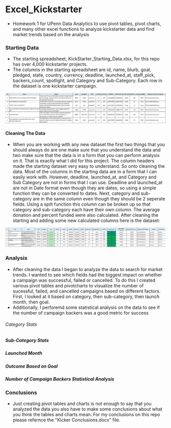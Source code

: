 # Excel_Kickstarter
* Homework 1 for UPenn Data Analytics to use pivot tables, pivot charts, and many other excel functions to analyze kickstarter data and find market trends based on the analysis

### Starting Data 
* The starting spreadsheet, KickStarter_Starting_Data.xlsx, for this repo has over 4,000 kickstarter projects. 
* The columns in the starting spreadsheet are id, name, blurb, goal, pledged, state, country, currency, deadline, launched_at, staff_pick, backers_count, spotlight, and Category and Sub-Category. Each row in the dataset is one kickstarter campaign. 

![](03_Images/Starting_Data.JPG)


#### Cleaning The Data
* When you are working with any new dataset the first two things that you should always do are one make sure that you understand the data and two make sure that the data is in a form that you can perform analysis on it. That is exactly what I did for this project. The column headers made the starting dataset very easy to understand. So onto cleaning the data. Most of the columns in the starting data are in a form that I can easily work with. However, deadline, launched_at, and Category and Sub Category are not in forms that I can use. Deadline and launched_at are not in Date format even though they are dates, so using a simple function they can be converted to dates. Next, category and sub-category are in the same column even though they should be 2 seperate fields. Using a spilt function this column can be broken up so that category and sub-category each have their own column. The average donation and percent funded were also calculated. After cleaning the starting and adding some new calculated columns here is the dataset:

![](03_Images/Analysis_Main_Tab.JPG)


### Analysis
* After cleaning the data I began to analyze the data to search for market trends. I wanted to see which fields had the biggest impact on whether a campaign was successful, failed or cancelled. To do this I created various pivot tables and pivotcharts to visualize the number of sucessful, failed, and cancelled campaigns based on different factors. First, I looked at it based on category, then sub-category, then launch month, then goal. 
* Additionally, I perforemd some statistical analysis on the data to see if the number of campaign backers was a good metric for success 

###### Category Stats

##### Sub-Category Stats

##### Launched Month

##### Outcome Based on Goal

##### Number of Campaign Backers Statistical Analysis

### Conclusions
* Just creating pivot tables and charts is not enough to say that you analyzed the data you also have to make some conclusions about what you think the tables and charts mean. For my conclusions on this repo please refernce the "Kicker Conclusions.docx" file. 
